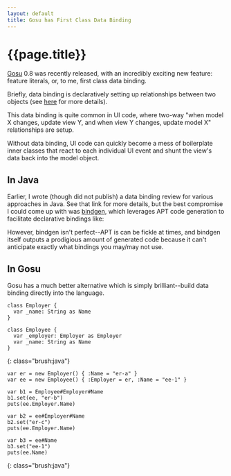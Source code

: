 ```yaml
---
layout: default
title: Gosu has First Class Data Binding
---
```


{{page.title}}
==============

[Gosu](http://www.gosu-lang.org) 0.8 was recently released, with an incredibly
exciting new feature: feature literals, or, to me, first class data binding.

Briefly, data binding is declaratively setting up relationships between two objects (see [here](here.html) for more details).

This data binding is quite common in UI code, where two-way "when model X changes, update view Y, and when view Y changes, update model X" relationships are setup.

Without data binding, UI code can quickly become a mess of boilerplate inner classes that react to each individual UI event and shunt the view's data back into the model object.

In Java
-------

Earlier, I wrote (though did not publish) a data binding review for various approaches in Java. See that link for more details, but the best compromise I could come up with was [bindgen](http://www.bindgen.org), which leverages APT code generation to facilitate declarative bindings like:

However, bindgen isn't perfect--APT is can be fickle at times, and bindgen itself outputs a prodigious amount of generated code because it can't anticipate exactly what bindings you may/may not use.

In Gosu
-------

Gosu has a much better alternative which is simply brilliant--build data binding directly into the language.

    class Employer {
      var _name: String as Name
    }

    class Employee {
      var _employer: Employer as Employer
      var _name: String as Name
    }
{: class="brush:java"}

    var er = new Employer() { :Name = "er-a" }
    var ee = new Employee() { :Employer = er, :Name = "ee-1" }

    var b1 = Employee#Employer#Name
    b1.set(ee, "er-b")
    puts(ee.Employer.Name)

    var b2 = ee#Employer#Name
    b2.set("er-c")
    puts(ee.Employer.Name)

    var b3 = ee#Name
    b3.set("ee-1")
    puts(ee.Name)
{: class="brush:java"}




